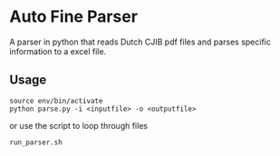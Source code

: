 # Auto Fine Parser
A parser in python that reads Dutch CJIB pdf files and parses specific information to a excel file.

## Usage
```
source env/bin/activate
python parse.py -i <inputfile> -o <outputfile>
```
or use the script to loop through files
```
run_parser.sh
```
